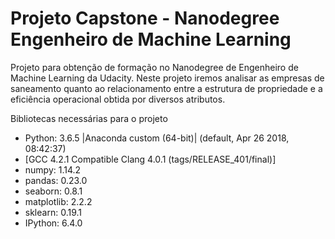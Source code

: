# Projeto Capstone - Nanodegree Engenheiro de Machine Learning
Projeto para obtenção de formação no Nanodegree de Engenheiro de Machine Learning da Udacity.
Neste projeto iremos analisar as empresas de saneamento quanto ao relacionamento entre a estrutura de propriedade e a eficiência operacional obtida por diversos atributos. 

Bibliotecas necessárias para o projeto

- Python: 3.6.5 |Anaconda custom (64-bit)| (default, Apr 26 2018, 08:42:37) 
- [GCC 4.2.1 Compatible Clang 4.0.1 (tags/RELEASE_401/final)]
- numpy: 1.14.2
- pandas: 0.23.0
- seaborn: 0.8.1
- matplotlib: 2.2.2
- sklearn: 0.19.1
- IPython: 6.4.0
